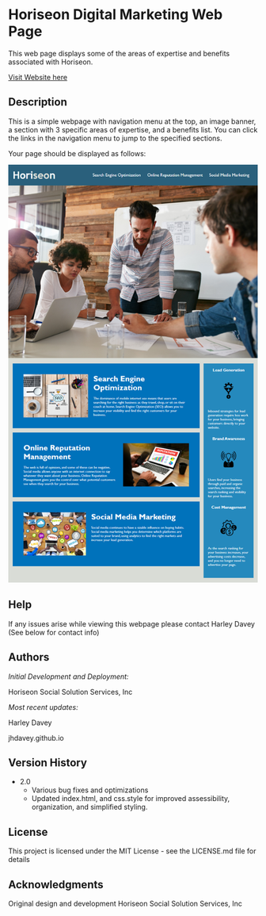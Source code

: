 # Horiseon Digital Marketing Web Page

This web page displays some of the areas of expertise and benefits associated with Horiseon.

[Visit Website here](https://www.jhdavey.github.io/horiseonrefactor)
## Description

This is a simple webpage with navigation menu at the top, an image banner, a section with 3 specific areas of expertise, and a benefits list. You can click the links in the navigation menu to jump to the specified sections. 

Your page should be displayed as follows:

![Horiseon Webpage Screenshot](assets/images/horiseonscreenshot.png)

## Help

If any issues arise while viewing this webpage please contact Harley Davey (See below for contact info)

## Authors

*Initial Development and Deployment:*

 Horiseon Social Solution Services, Inc

*Most recent updates:*

Harley Davey

jhdavey.github.io

## Version History
* 2.0
    * Various bug fixes and optimizations
    * Updated index.html, and css.style for improved assessibility, organization, and simplified styling.

## License

This project is licensed under the MIT License - see the LICENSE.md file for details

## Acknowledgments

Original design and development Horiseon Social Solution Services, Inc
